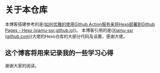 # 关于本仓库

本博客搭建参考的是([如何优雅的使用Github Action服务来将Hexo部署到Github Pages - Hexo (xiamu-ssr.github.io)](https://xiamu-ssr.github.io/Hexo/2024/06/19/2024-H1/2024-06-19-12-31-52/?t=1720098712281#%E5%8F%82%E8%80%83%E6%96%87%E7%AB%A0))。
本博客引用的是([Xiamu-ssr (github.com)](https://github.com/Xiamu-ssr))大佬的Hexo仓库的大部分代码及设置，感谢大佬。

## 这个博客将用来记录我的一些学习心得

谢谢大家的阅读。